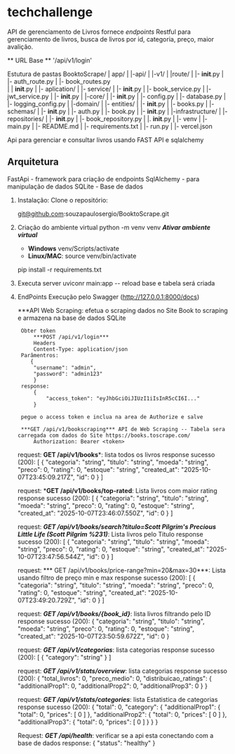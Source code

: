 # techchallenge
API de gerenciamento de Livros fornece *endpoints* Restful para gerenciamento de livros, busca de livros por id, categoria, preço, maior avalição. 

** URL Base ** '/api/v1/login'

Estutura de pastas
BooktoScrape/
|    app/
|        |-api/
|            |-v1/
|               |route/
|                   |- __init__.py
|                   |- auth_route.py
|                   |- book_routes.py                   
|            | __init__.py
|        |- aplication/
|            |- service/
|               |- __init__.py
|               |- book_service.py
|               |- jwt_service.py
|            |- __init__.py
|        |-core/
|            |- __init__.py
|            |- config.py
|            |- database.py
|            |- logging_config.py
|        |-domain/
|            |- entities/
|               |- __init__.py
|               |- books.py
|            |- schemas/
|                |- __init__.py
|                |- auth.py
|                |- book.py
|            |- __init__.py
|        |-infrastructure/
|            |- repositories/
|                |- __init__.py
|                |- book_repository.py
|            |. __init__.py 
|    |- venv
|    |- main.py
|    |- README.md
|    |- requirements.txt
|    |- run.py
|    |- vercel.json

Api para gerenciar e consultar livros usando FAST API e sqlalchemy

## Arquitetura
FastApi - framework para criação de endpoints
SqlAlchemy - para manipulação de dados
SQLite - Base de dados

1. Instalação: Clone o repositório:

    git@github.com:souzapaulosergio/BooktoScrape.git

2. Criação do ambiente virtual
    python -m venv venv
    ***Ativar ambiente virtual***
    - **Windows** venv/Scripts/activate 
    - **Linux/MAC**: source venv/bin/activate

    pip install -r requirements.txt

3. Executa server
    uviconr main:app -- reload
    base e tabela será criada


4. EndPoints
    Execução pelo Swagger (http://127.0.0.1:8000/docs)
    
    ***API Web Scraping: efetua o scraping dados no Site Book to scraping e armazena na base de dados SQLite

        Obter token
            ***POST /api/v1/login***
            Headers
            Content-Type: application/json
        Parâmentros:
           {
            "username": "admin",
            "password": "admin123"
            }
        response:
            {
                "access_token": "eyJhbGciOiJIUzI1iIsInR5cCI6I..."
            }

        pegue o access token e inclua na area de Authorize e salve

        ***GET /api/v1/bookscraping*** API de Web Scraping -- Tabela sera carregada com dados do Site https://books.toscrape.com/
            Authorization: Bearer <token>

    request: **GET /api/v1/books***: lista todos os livros 
    response sucesso (200):
    [
        {
            "categoria": "string",
            "titulo": "string",
            "moeda": "string",
            "preco": 0,
            "rating": 0,
            "estoque": "string",
            "created_at": "2025-10-07T23:45:09.217Z",
            "id": 0
        }
        ]

    request: ***GET /api/v1/books/top-rated**: Lista livros com maior rating  
    response sucesso (200):
        [
            {
                "categoria": "string",
                "titulo": "string",
                "moeda": "string",
                "preco": 0,
                "rating": 0,
                "estoque": "string",
                "created_at": "2025-10-07T23:46:07.550Z",
                "id": 0
            }
        ]
    
    request: ***GET /api/v1/books/search?titulo=Scott Pilgrim's Precious Little Life (Scott Pilgrim %231)***: Lista livros pelo Titulo
    response sucesso (200): 
       [
            {
                "categoria": "string",
                "titulo": "string",
                "moeda": "string",
                "preco": 0,
                "rating": 0,
                "estoque": "string",
                "created_at": "2025-10-07T23:47:56.544Z",
                "id": 0
            }
        ]

    request: *** GET /api/v1/books/price-range?min=20&max=30***: Lista usando filtro de preço min e max 
    response sucesso (200): 
        [
            {
                "categoria": "string",
                "titulo": "string",
                "moeda": "string",
                "preco": 0,
                "rating": 0,
                "estoque": "string",
                "created_at": "2025-10-07T23:49:20.729Z",
                "id": 0
            }
        ] 

    request: ***GET /api/v1/books/{book_id}***: lista livros filtrando pelo ID
    response sucesso (200):
           {
                "categoria": "string",
                "titulo": "string",
                "moeda": "string",
                "preco": 0,
                "rating": 0,
                "estoque": "string",
                "created_at": "2025-10-07T23:50:59.672Z",
                "id": 0
            }

    request: ***GET /api/v1/categorias***: lista categorias
    response sucesso (200):
       [
            {
                "category": "string"
            }
        ]


    request: ***GET /api/v1/stats/overview***: lista categorias
    response sucesso (200):
      {
        "total_livros": 0,
        "preco_medio": 0,
        "distribuicao_ratings": {
                "additionalProp1": 0,
                "additionalProp2": 0,
                "additionalProp3": 0
            }
        }

    request: ***GET /api/v1/stats/categories***: lista Estatistica de categorias
    response sucesso (200):
      {
        "total": 0,
        "category": {
            "additionalProp1": {
            "total": 0,
            "prices": [
                0
            ]
            },
            "additionalProp2": {
            "total": 0,
            "prices": [
                0
            ]
            },
            "additionalProp3": {
            "total": 0,
            "prices": [
                0
            ]
            }
        }
        }   

    Request: ***GET /api/health***: verificar se a api esta conectando com a base de dados
    response:
        {
            "status": "healthy"
        }

    
